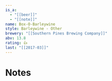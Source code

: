 ```yaml
---
is_a:
  - "[[beer]]"
  - "[[note]]"
name: Box-O-Barleywine
style: Barleywine - Other
brewery: "[[Southern Pines Brewing Company]]"
abv: 13.8
rating: 👍
last: "[[2017-03]]"
---
```

# Notes

